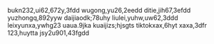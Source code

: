 <!---
shaoyi7161/shaoyi7161 is a ✨ special ✨ repository because its `README.md` (this file) appears on your GitHub profile.
You can click the Preview link to take a look at your changes.
--->
bukn232,ui62,672y,3fdd
wugong,yu26,2eedd
ditie,jih67,3efdd
yuzhongq,892yyw
daijiaodk;78uhy
liulei,yuhw,uw62,3ddd
leixyunxa,ywhg23
uaua.9jka
kuaijizs;hjsgts
tiktokxax,6hyt
xaxa,3dfr
123,huytta
jsy2u901,43fgdd
